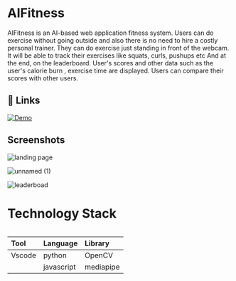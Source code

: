 
# AIFitness
AIFitness is an AI-based web application fitness system. Users can do exercise without going outside and also there is no need to hire a costly personal trainer.  They can do exercise just standing in front of the webcam. It will be able to track their exercises like squats, curls,  pushups etc And  at the end, on the leaderboard. User's scores and other data  such as the user's calorie burn , exercise time are displayed. Users can  compare their scores with other users.

## 🔗 Links
[![Demo](https://img.shields.io/badge/linkedin-0A66C2?style=for-the-badge&logo=linkedin&logoColor=white)](https://www.youtube.com/watch?v=Ce4xGf7Y838)


## Screenshots
![landing page](https://user-images.githubusercontent.com/51821426/188111288-c196fa16-56da-4e22-be1c-01ba9ad5be73.jpg)

![unnamed (1)](https://user-images.githubusercontent.com/51821426/188110615-453c1cd5-b909-4e40-b4f6-e0fc50c7c0cb.gif)

![leaderboad](https://user-images.githubusercontent.com/51821426/188111111-51a5568a-1fea-4c8a-999d-2215d9d555db.jpg)
# Technology Stack
```
```

|    Tool   |  Language|  Library    |
| :-------- | :------- | :------------------------- |
|Vscode | python | OpenCV|
|| javascript| mediapipe|
